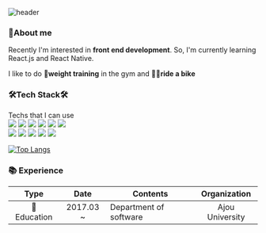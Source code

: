 <!--
**dmstmdrbs/dmstmdrbs** is a ✨ _special_ ✨ repository because its `README.md` (this file) appears on your GitHub profile.

Here are some ideas to get you started:

- 🔭 I’m currently working on ...
- 🌱 I’m currently learning ...
- 👯 I’m looking to collaborate on ...
- 🤔 I’m looking for help with ...
- 💬 Ask me about ...
- 📫 How to reach me: ...
- 😄 Pronouns: ...
- ⚡ Fun fact: ...
-->

![header](https://capsule-render.vercel.app/api?type=waving&color=44eeaf&height=300&section=header&text=Seunggyun%20Eun&fontSize800&fontColor=636679&animation=fadeIn)

### 🧑About me

Recently I'm interested in <strong>front end development</strong>. So, I'm currently learning React.js and React Native.  


I like to do <strong>💪weight training</strong> in the gym and <strong>🚴‍♀️ride a bike</strong>

<!--
### 💻Algorithm Rate

[![Solved.ac 프로필](http://mazassumnida.wtf/api/pastel/generate_badge?boj=dmstmdrbs)](https://solved.ac/dmstmdrbs)
-->

### 🛠Tech Stack🛠
Techs that I can use
<br/>
<img src="https://img.shields.io/badge/Javascript-f0db4f?style=flat-square&logo=JavaScript&logoColor=white"/>
<img src="https://img.shields.io/badge/HTML5-E34F26?style=flat-square&logo=HTML5&logoColor=white"/>
<img src="https://img.shields.io/badge/CSS3-1572B6?style=flat-square&logo=CSS3&logoColor=white"/>
<img src="https://img.shields.io/badge/Python-3776AB?style=flat-square&logo=Python&logoColor=white"/>
<img src="https://img.shields.io/badge/JAVA-0073a6?style=flat-square&logo=Java&logoColor=white"/>
<img src="https://img.shields.io/badge/C-A8B9CC?style=flat-square&logo=C&logoColor=white"/>  
<img src="https://img.shields.io/badge/React.js-61DAFB?style=flat-square&logo=React&logoColor=white"/>
<img src="https://img.shields.io/badge/ReactNative-61DAFB?style=flat-square&logo=React&logoColor=white"/>
<img src="https://img.shields.io/badge/Vue.js-4FC08D?style=flat-square&logo=Vue.js&logoColor=white"/>
<img src="https://img.shields.io/badge/Firebase-FFCA28?style=flat-square&logo=Firebase&logoColor=white"/> 
<img src="https://img.shields.io/badge/PostgreSQL-4169E1?style=flat-square&logo=PostgreSQL&logoColor=white"/> 

[![Top Langs](https://github-readme-stats.vercel.app/api/top-langs/?username=dmstmdrbs&layout=compact)](https://github.com/anuraghazra/github-readme-stats)



### 📚 Experience

|         Type          |       Date        | Contents                                  |  Organization   |
| :-------------------: | :---------------: | ----------------------------------------- | :-------------: |
|      🏫 Education      |     2017.03 ~     | Department of software                    | Ajou University |

